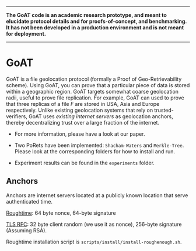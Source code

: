 ----------------------------------------------------------------

**The GoAT code is an academic research prototype, and meant to elucidate protocol details and for proofs-of-concept, and benchmarking. It has not been developed in a production environment and is not meant for deployment.**

----------------------------------------------------------------

# GoAT

GoAT is a file geolocation protocol (formally a Proof of Geo-Retrievability scheme). Using GoAT, you can prove that a particular piece of data is stored within a geographic region. GoAT targets somewhat coarse geolocation radii, useful to prove file replication. For example, GoAT can used to prove that three replicas of a file *F* are stored in USA, Asia and Europe respectively. Unlike existing geolocation systems that rely on trusted-verifiers, GoAT uses *existing internet servers* as geolocation anchors, thereby decentralizing trust over a large fraction of the internet.

- For more information, please have a look at our paper.

- Two PoRets have been implemented: `Shacham-Waters` and `Merkle-Tree`. Please look at the corresponding folders for how to install and run.

- Experiment results can be found in the `experiments` folder.

## Anchors

Anchors are internet servers located at a publicly known location that serve authenticated time.

[Roughtime](https://datatracker.ietf.org/doc/html/draft-roughtime-aanchal-04): 64 byte nonce, 64-byte signature

[TLS RFC](https://tools.ietf.org/html/rfc5246#section-7.4.3): 32 byte client random (we use it as nonce), 256-byte signature (Assuming RSA). 

Roughtime installation script is `scripts/install/install-roughenough.sh`.

<!-- Example command: `target/release/roughenough-client roughtime.int08h.com 2002 -t out -c cdfd795bf0d31eb763620a2c184cc1a49f9060c925c75fc157a7d00276d82c97a660d890a5d2f6b7f60295068042d66efd684f52a79aaf93f463b0d08d34a643 -p 016e6e0284d24c37c6e4d7d8d5b4e1d3c1949ceaa545bf875616c9dce0c9bec1` -->
